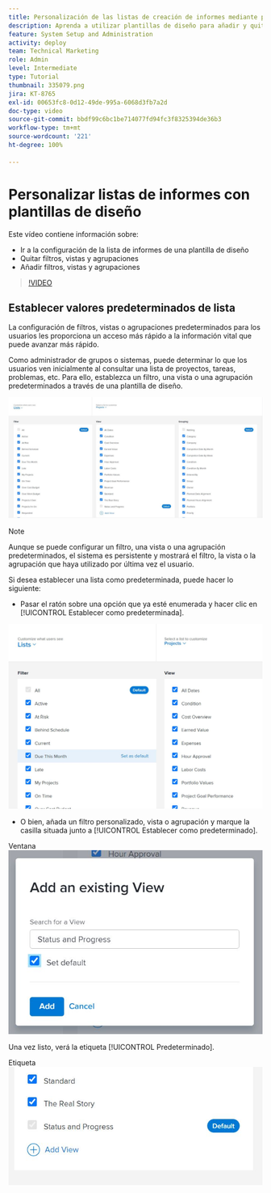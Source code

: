 ```yaml
---
title: Personalización de las listas de creación de informes mediante plantillas de diseño
description: Aprenda a utilizar plantillas de diseño para añadir y quitar filtros, vistas y grupos de las listas de creación de informes.
feature: System Setup and Administration
activity: deploy
team: Technical Marketing
role: Admin
level: Intermediate
type: Tutorial
thumbnail: 335079.png
jira: KT-8765
exl-id: 00653fc8-0d12-49de-995a-6068d3fb7a2d
doc-type: video
source-git-commit: bbdf99c6bc1be714077fd94fc3f8325394de36b3
workflow-type: tm+mt
source-wordcount: '221'
ht-degree: 100%

---
```


# Personalizar listas de informes con plantillas de diseño

Este vídeo contiene información sobre:

* Ir a la configuración de la lista de informes de una plantilla de diseño
* Quitar filtros, vistas y agrupaciones
* Añadir filtros, vistas y agrupaciones

>[!VIDEO](https://video.tv.adobe.com/v/335079/?quality=12&learn=on&enablevpops=1)

## Establecer valores predeterminados de lista

La configuración de filtros, vistas o agrupaciones predeterminados para los usuarios les proporciona un acceso más rápido a la información vital que puede avanzar más rápido.

Como administrador de grupos o sistemas, puede determinar lo que los usuarios ven inicialmente al consultar una lista de proyectos, tareas, problemas, etc. Para ello, establezca un filtro, una vista o una agrupación predeterminados a través de una plantilla de diseño.

![Ventana [!UICONTROL Listas] de la plantilla de diseño](assets/admin-fund-layout-template-default-lists-1-1.JPG)

>[!NOTE]
>
>Aunque se puede configurar un filtro, una vista o una agrupación predeterminados, el sistema es persistente y mostrará el filtro, la vista o la agrupación que haya utilizado por última vez el usuario.


Si desea establecer una lista como predeterminada, puede hacer lo siguiente:

* Pasar el ratón sobre una opción que ya esté enumerada y hacer clic en [!UICONTROL Establecer como predeterminada].

![La ventana [!UICONTROL Listas] de la plantilla de diseño con [!UICONTROL Establecer como predeterminada] visible](assets/admin-fund-layout-template-default-lists-1-2.JPG)

* O bien, añada un filtro personalizado, vista o agrupación y marque la casilla situada junto a [!UICONTROL Establecer como predeterminado].

Ventana ![[!UICONTROL Añadir una vista existente]](assets/admin-fund-layout-template-default-lists-1-3.JPG)

Una vez listo, verá la etiqueta [!UICONTROL Predeterminado].

Etiqueta ![[!UICONTROL Predeterminado] junto a la opción de lista](assets/admin-fund-layout-template-default-lists-1-4.JPG)
